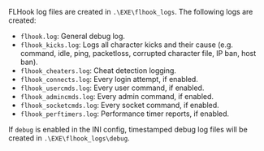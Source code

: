 FLHook log files are created in `.\EXE\flhook_logs`. The following logs are created:

* `flhook.log`: General debug log.
* `flhook_kicks.log`: Logs all character kicks and their cause (e.g. command, idle, ping, packetloss, corrupted character file, IP ban, host ban).
* `flhook_cheaters.log`: Cheat detection logging.
* `flhook_connects.log`: Every login attempt, if enabled.
* `flhook_usercmds.log`: Every user command, if enabled.
* `flhook_admincmds.log`: Every admin command, if enabled.
* `flhook_socketcmds.log`: Every socket command, if enabled.
* `flhook_perftimers.log`: Performance timer reports, if enabled.

If `debug` is enabled in the INI config, timestamped debug log files will be created in  `.\EXE\flhook_logs\debug`.